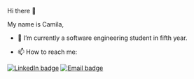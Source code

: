 Hi there 👋

My name is Camila,

- 🌱 I’m currently a software engineering student in fifth year.
  
- 📫 How to reach me:
  
[![LinkedIn badge](https://img.shields.io/badge/LinkedIn-0077B5?style=for-the-badge&logo=linkedin&logoColor=white)](https://www.linkedin.com/in/camila-belen-cacace-4804b7238/)
[![Email badge](https://img.shields.io/badge/Email-D14836?style=for-the-badge&logo=gmail&logoColor=white)](mailto:camilacacace128@gmail.com)



